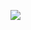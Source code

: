 <p style="display:flex; justify-content: space-between;">
  <img style="flex: 1;" src="https://github-readme-stats.vercel.app/api/top-langs/?username=tqma113&theme=react&show_icons=true&layout=compact&langs_count=8"/>
</p>

